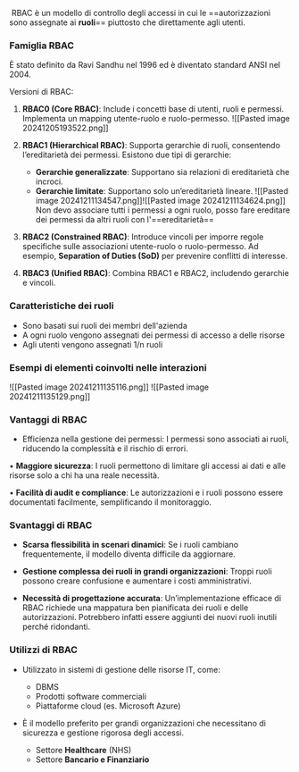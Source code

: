  RBAC è un modello di controllo degli accessi in cui le ==autorizzazioni sono assegnate ai **ruoli**== piuttosto che direttamente agli utenti.

### Famiglia RBAC
È stato definito da Ravi Sandhu nel 1996 ed è diventato standard ANSI nel 2004. 

Versioni di RBAC:

1. **RBAC0 (Core RBAC)**:
	Include i concetti base di utenti, ruoli e permessi.
	Implementa un mapping utente-ruolo e ruolo-permesso.
	![[Pasted image 20241205193522.png]]

2. **RBAC1 (Hierarchical RBAC)**:
	Supporta gerarchie di ruoli, consentendo l’ereditarietà dei permessi.
	Esistono due tipi di gerarchie:
	- **Gerarchie generalizzate**: Supportano sia relazioni di ereditarietà che incroci.
	- **Gerarchie limitate**: Supportano solo un’ereditarietà lineare.
	![[Pasted image 20241211134547.png]]![[Pasted image 20241211134624.png]]
	Non devo associare tutti i permessi a ogni ruolo, posso fare ereditare dei permessi da altri ruoli con l'==ereditarietà==


3. **RBAC2 (Constrained RBAC)**:
	Introduce vincoli per imporre regole specifiche sulle associazioni utente-ruolo o ruolo-permesso.
	Ad esempio, **Separation of Duties (SoD)** per prevenire conflitti di interesse.

4. **RBAC3 (Unified RBAC)**:
	Combina RBAC1 e RBAC2, includendo gerarchie e vincoli.

### Caratteristiche dei ruoli
- Sono basati sui ruoli dei membri dell'azienda
- A ogni ruolo vengono assegnati dei permessi di accesso a delle risorse
- Agli utenti vengono assegnati 1/n ruoli
### Esempi di elementi coinvolti nelle interazioni
![[Pasted image 20241211135116.png]]
![[Pasted image 20241211135129.png]]

### Vantaggi di RBAC
- Efficienza nella gestione dei permessi:
	I permessi sono associati ai ruoli, riducendo la complessità e il rischio di errori.

• **Maggiore sicurezza**:
	I ruoli permettono di limitare gli accessi ai dati e alle risorse solo a chi ha una reale necessità.

• **Facilità di audit e compliance**:
	Le autorizzazioni e i ruoli possono essere documentati facilmente, semplificando il monitoraggio.

### Svantaggi di RBAC
- **Scarsa flessibilità in scenari dinamici**:
	Se i ruoli cambiano frequentemente, il modello diventa difficile da aggiornare.

- **Gestione complessa dei ruoli in grandi organizzazioni**:
	Troppi ruoli possono creare confusione e aumentare i costi amministrativi.

- **Necessità di progettazione accurata**:
	Un’implementazione efficace di RBAC richiede una mappatura ben pianificata dei ruoli e delle autorizzazioni. Potrebbero infatti essere aggiunti dei nuovi ruoli inutili perché ridondanti.

### Utilizzi di RBAC
- Utilizzato in sistemi di gestione delle risorse IT, come:
	- DBMS
	- Prodotti software commerciali
	- Piattaforme cloud (es. Microsoft Azure)

- È il modello preferito per grandi organizzazioni che necessitano di sicurezza e gestione rigorosa degli accessi.
	- Settore **Healthcare** (NHS)
	- Settore **Bancario e Finanziario**
	
